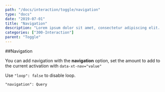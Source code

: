```yaml
---
path: "/docs/interaction/toggle/navigation"
type: "docs"
date: "2019-07-01"
title: "Navigation"
description: "Lorem ipsum dolor sit amet, consectetur adipiscing elit. Nunc tempus laoreet leo sit amet iaculis."
categories: ["300-Interaction"]
parent: "Toggle"
---
```


##Navigation

You can add navigation with the **navigation** option, set the amount to add to the current activation with `data-xt-nav="value"`

Use `"loop": false` to disable loop.

`"navigation": Query`

<demo>
  <demovanilla src="demos/inline/docs/interaction/toggle/navigation" name="navigation">
  </demovanilla>
</demo>
